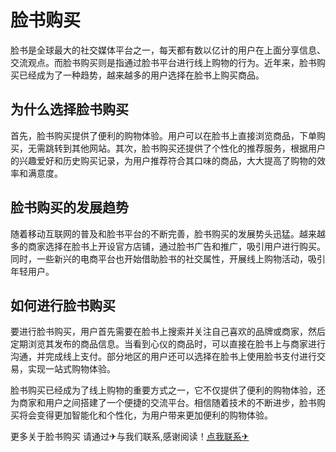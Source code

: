 # 脸书购买

脸书是全球最大的社交媒体平台之一，每天都有数以亿计的用户在上面分享信息、交流观点。而脸书购买则是指通过脸书平台进行线上购物的行为。近年来，脸书购买已经成为了一种趋势，越来越多的用户选择在脸书上购买商品。

## 为什么选择脸书购买

首先，脸书购买提供了便利的购物体验。用户可以在脸书上直接浏览商品，下单购买，无需跳转到其他网站。其次，脸书购买还提供了个性化的推荐服务，根据用户的兴趣爱好和历史购买记录，为用户推荐符合其口味的商品，大大提高了购物的效率和满意度。

## 脸书购买的发展趋势

随着移动互联网的普及和脸书平台的不断完善，脸书购买的发展势头迅猛。越来越多的商家选择在脸书上开设官方店铺，通过脸书广告和推广，吸引用户进行购买。同时，一些新兴的电商平台也开始借助脸书的社交属性，开展线上购物活动，吸引年轻用户。

## 如何进行脸书购买

要进行脸书购买，用户首先需要在脸书上搜索并关注自己喜欢的品牌或商家，然后定期浏览其发布的商品信息。当看到心仪的商品时，可以直接在脸书上与商家进行沟通，并完成线上支付。部分地区的用户还可以选择在脸书上使用脸书支付进行交易，实现一站式购物体验。

脸书购买已经成为了线上购物的重要方式之一，它不仅提供了便利的购物体验，还为商家和用户之间搭建了一个便捷的交流平台。相信随着技术的不断进步，脸书购买将会变得更加智能化和个性化，为用户带来更加便利的购物体验。

更多关于脸书购买 请通过✈与我们联系,感谢阅读！[点我联系✈](https://us.k02.cc)